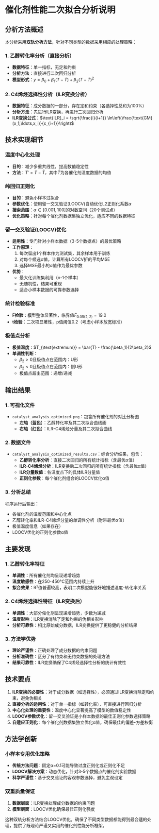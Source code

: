 # 催化剂性能二次拟合分析说明

## 分析方法概述

本分析采用**双轨分析方法**，针对不同类型的数据采用相应的处理策略：

### 1. 乙醇转化率分析（直接分析）
- **数据特征**：单一指标，无定和约束
- **分析方法**：直接进行二次回归分析
- **模型形式**：$y = \beta_0 + \beta_1(T - \bar{T}) + \beta_2(T - \bar{T})^2$

### 2. C4烯烃选择性分析（ILR变换分析）
- **数据特征**：成分数据的一部分，存在定和约束（各选择性总和为100%）
- **分析方法**：先进行ILR变换，再进行二次回归分析
- **ILR变换公式**：$\text{ILR}_i = \sqrt{\frac{i}{i+1}} \ln\left(\frac{\text{GM}(x_1,\ldots,x_i)}{x_{i+1}}\right)$

## 技术实现细节

### 温度中心化处理
- **目的**：减少多重共线性，提高数值稳定性
- **方法**：$T' = T - \bar{T}$，其中$\bar{T}$为各催化剂温度数据的均值

### 岭回归正则化
- **目的**：避免小样本过拟合
- **参数优化**：使用留一交叉验证(LOOCV)自动优化L2正则化系数$\alpha$
- **搜索范围**：$\alpha \in [0.001, 100]$的对数空间（20个测试点）
- **优化策略**：针对每个催化剂数据集独立优化，适应不同的数据特征

### 留一交叉验证(LOOCV)优化
- **适用性**：专门针对小样本数据（3-5个数据点）的最优策略
- **工作原理**：
  1. 每次留出1个样本作为测试集，其余样本用于训练
  2. 对每个候选$\alpha$值，计算所有LOOCV折的平均MSE
  3. 选择MSE最小的$\alpha$值作为最优参数
- **优势**：
  - 最大化训练集利用（n-1个样本）
  - 无随机性，结果可重现
  - 适合小样本数据的可靠参数选择

### 统计检验标准
- **F检验**：模型整体显著性，临界值$F_{0.05(2,2)} = 19.0$
- **t检验**：二次项显著性，p值阈值0.2（考虑小样本放宽标准）

### 极值点分析
- **极值温度**：$T_{\text{extremum}} = \bar{T} - \frac{\beta_1}{2\beta_2}$
- **单调性判断**：
  - $\beta_2 > 0$且极值点在范围内：U形
  - $\beta_2 < 0$且极值点在范围内：倒U形
  - 极值点超出范围：递增/递减

## 输出结果

### 1. 可视化文件
- `catalyst_analysis_optimized.png`：包含所有催化剂的对比分析图
  - **左轴（蓝色）**：乙醇转化率及其二次拟合曲线画
  - **右轴（红色）**：ILR-C4烯烃分量及其二次拟合曲线

### 2. 数据文件
- `catalyst_analysis_optimized_results.csv`：综合分析结果，包含：
  - **乙醇转化率分析**：直接二次回归的所有统计指标（含最优α值）
  - **ILR-C4烯烃分析**：ILR变换后二次回归的所有统计指标（含最优α值）
  - **ILR分量数值**：各温度点下的具体ILR分量值
  - **正则化参数**：每个催化剂组合的LOOCV优化α值

### 3. 分析总结
程序运行后输出：
- 各催化剂的温度范围和中心化点
- 乙醇转化率和ILR-C4烯烃分量的单调性分析（附带最优α值）
- 极值温度信息（如果存在）
- LOOCV优化的正则化参数α值

## 主要发现

### 1. 乙醇转化率特征
- **单调性**：所有催化剂均呈现递增趋势
- **温度敏感性**：在250-450°C范围内持续上升
- **拟合效果**：R²值普遍较高，表明二次模型能很好地描述温度-转化率关系

### 2. C4烯烃选择性特征（ILR变换后）
- **单调性**：大部分催化剂呈现递增趋势，少数为递减
- **温度影响**：ILR变换消除了定和约束的伪相关影响
- **分析可靠性**：相比原始成分数据，ILR变换提供了更稳健的分析结果

### 3. 方法学优势
- **理论严谨性**：正确处理了成分数据的约束问题
- **分析准确性**：区分了有约束和无约束数据的处理方法
- **结果可靠性**：ILR变换确保了C4烯烃选择性分析的统计有效性

## 技术要点

1. **ILR变换的必要性**：对于成分数据（如选择性），必须通过ILR变换消除定和约束，避免伪相关
2. **直接分析的适用性**：对于单一指标（如转化率），可直接进行回归分析
3. **中心化处理的重要性**：温度中心化显著提高了模型的数值稳定性
4. **LOOCV参数优化**：留一交叉验证是小样本数据的最佳正则化参数选择策略
5. **自适应正则化**：每个催化剂数据集独立优化α值，确保最佳的偏差-方差权衡

## 方法学创新

### 小样本专用优化策略
- **传统方法问题**：固定α=0.1可能导致过度正则化或正则化不足
- **LOOCV解决方案**：动态优化，针对3-5个数据点的催化剂实验数据
- **科学严谨性**：基于交叉验证的客观参数选择，避免主观设定

### 双重质量保证
1. **数据层面**：ILR变换处理成分数据的约束问题
2. **模型层面**：LOOCV优化确保最佳正则化强度

这种双轨分析方法结合LOOCV优化，确保了不同类型数据都能得到最合适的处理，提供了既理论严谨又实用的催化剂性能分析框架。
